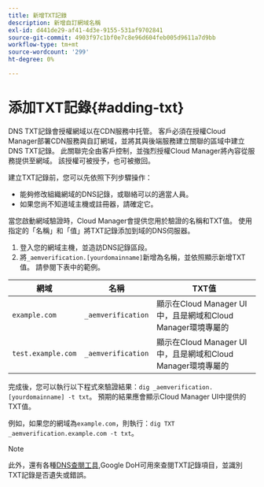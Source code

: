 ```yaml
---
title: 新增TXT記錄
description: 新增自訂網域名稱
exl-id: d441de29-af41-4d3e-9155-531af9702841
source-git-commit: 4903f97c1bf0e7c8e96d604feb005d9611a7d9bb
workflow-type: tm+mt
source-wordcount: '299'
ht-degree: 0%

---
```


# 添加TXT記錄{#adding-txt}

DNS TXT記錄會授權網域以在CDN服務中托管。 客戶必須在授權Cloud Manager部署CDN服務與自訂網域，並將其與後端服務建立關聯的區域中建立DNS TXT記錄。 此關聯完全由客戶控制，並強烈授權Cloud Manager將內容從服務提供至網域。 該授權可被授予，也可被撤回。

建立TXT記錄前，您可以先依照下列步驟操作：

* 能夠修改組織網域的DNS記錄，或聯絡可以的適當人員。
* 如果您尚不知道域主機或註冊器，請確定它。

當您啟動網域驗證時，Cloud Manager會提供您用於驗證的名稱和TXT值。 使用指定的「名稱」和「值」將TXT記錄添加到域的DNS伺服器。

1. 登入您的網域主機，並造訪DNS記錄區段。
1. 將`_aemverification.[yourdomainname]`新增為名稱，並依照顯示新增TXT值。
請參閱下表中的範例。

| 網域 | 名稱 | TXT值 |
|--- |--- |---|
| `example.com` | `_aemverification` | 顯示在Cloud Manager UI中，且是網域和Cloud Manager環境專屬的 |
| `test.example.com` | `_aemverification` | 顯示在Cloud Manager UI中，且是網域和Cloud Manager環境專屬的 |

完成後，您可以執行以下程式來驗證結果：`dig _aemverification.[yourdomainname] -t txt`。
預期的結果應會顯示Cloud Manager UI中提供的TXT值。

例如，如果您的網域為`example.com`，則執行：`dig TXT _aemverification.example.com -t txt`。

>[!NOTE]
>此外，還有各種[DNS查閱工具](https://www.ultratools.com/tools/dnsLookup),Google DoH可用來查閱TXT記錄項目，並識別TXT記錄是否遺失或錯誤。
